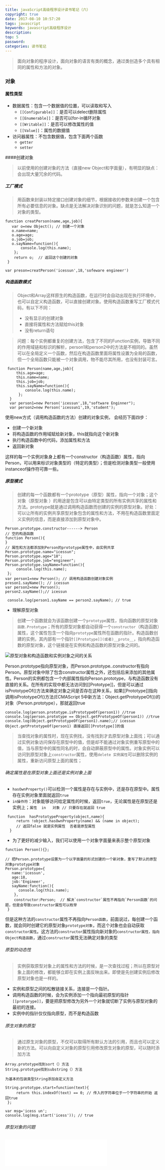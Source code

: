 ```yaml
---
title: javaScript高级程序设计读书笔记（六）
copyright: true
date: 2017-08-10 10:57:20
tags: javascript
keywords: javascript高级程序设计
description:
top: 5
password:
categories: 读书笔记
---
```

> 面向对象的程序设计，面向对象的语言有类的概念，通过类创造多个具有相同的属性和方法的对象。

<!-- more -->


### 对象
#### 属性类型
 - 数据属性：包含一个数据值的位置，可以读取和写入
   - `[[Configurable]]`：是否可以delect删除属性
   - `[[Enumerable]]`：是否可以for-in循环对象
   - `[[Writable]]`：是否可以修改属性的值
   - `[[Value]]`：属性的数据值
 - 访问器属性：不包含数据值，包含下面两个函数
   - `getter`
   - `setter`


####创建对象
> 以前使用的创建对象的方法（直接new Object和字面量），有明显的缺点：会出现大量冗余的代码。

##### 工厂模式
>  用函数来封装以特定接口创建对象的细节，根据接收的参数来创建一个包含所有必要信息的对象。缺点是无法解决对象识别的问题，就是怎么知道一个对象的类型。

```
function creatPerson(name,age,job){
   var o=new Object(); // 创建一个对象
   o.name=name;
   o.age=age;
   o.job=job;
   o.sayName=function(){
       console.log(this.name);
    };
    return o;  // 返回这个创建的对象
 }

var preson=creatPerson('icessun',18,'sofeware engineer')
```

##### 构造函数模式
> Object和Array这样原生的构造函数，在运行时会自动出现在执行环境中，也可以自定义构造函数，可以直接创建对象。使用构造函数重写工厂模式代码，有以下不同：
> - 没有显示的创建对象
> - 直接将属性和方法赋给this对象
> - 没有return语句


> 问题：每个实例都重复的创建方法，包含了不同的Function实例，导致不同的作用域链和标识的解析，person1和person2中的方法是不相同的。虽然可以在全局定义一个函数，然后在构造函数里面将属性设置为全局的函数，但一个全局函数只能被一个对象调用，物不能尽其所用，也没有封装可言。

```
 function Person(name,age,job){
     this.age=age;
     this.name=name;
     this.job=job;
     this.sayName=function(){
         console.log(this.name);
      };
  }
  var person1=new Person('icessun',18,"software Enginner");
  var person2=new Person('icessun1',19,'student');
```

使用new方式（调用构造函数的方法）创建的对象实例， 会经历下面四步：
   - 创建一个新对象
   - 将构造函数的作用域赋给新对象，this就指向这个新对象
   - 执行构造函数中的代码，添加属性和方法
   - 返回新对象

这样的每一个实例对象身上都有一个constructor（构造函数）属性，指向Person，可以用来标识对象类型的（特定的类型）；但是检测对象类型一般使用instanceof操作符可靠一些。

##### 原型模式
> 创建的每一个函数都有一个prototype（原型）属性，指向一个对象；这个对象（原型对象 ）的用途是包含可以由特定类型的所有实例共享的属性和方法。prototype就是通过调用构造函数而创建的实例的原型对象。好处：可以让所有的实例共享原型对象包含的属性和方法，不用在构造函数里面定义实例的信息，而是直接添加到原型对象中。

```
Person.prototype.constructor------> Person 
// 空的构造函数
function Person(){
}
// 属性和方法都添加到Person的prototype属性中，由实例共享
Person.prototype.name="icessun";
Person.prototype.age="18";
Person.prototype.job="engineer";
Person.prototype.sayName=function(){
     console.log(this.name);
 };
var person1=new Person(); // 调用构造函数创建对象实例
preson1.sayName(); // icessun
var person2=new Person();
person2.sayName();// icessun

 console.log(person1.sayName == person2.sayName); // true
```

- 理解原型对象

> 创建一个函数就会为该函数创建一个`prototype`属性，指向函数的原型对象`函数.Prototype`；所有的原型对象都自动获得一个`constructor`（构造函数）属性，这个属性包含一个指向`prototype`属性所在函数的指针。构造函数创建的实例，其内部有一个指针`[[Prototype]](或者)__proto__`，指向构造函数的原型对象，这个链接是在实例和构造函数的原型对象之间的。


![原型对象和构造函数和实例对象之间的关系](http://upload-images.jianshu.io/upload_images/1811036-4b8b7a5e218b66cf.png?imageMogr2/auto-orient/strip%7CimageView2/2/w/1240)

Person.prototype指向原型对象，而Person.prototype..constructor有指向Person。原型对象中除了包含constructor属性之外，还包括后来添加的其他属性。Person的实例都包含一个内部属性指向Person.prototype，与构造函数没有直接的关系。在所有的实现中都无法访问到[[Prototype]]，但是可以通过isPrototypeOf()方法来确定对象之间是否存在这种关系，如果[[Prototype]]指向调用isPrototypeOf()方法(ECMAScript 5中新方法：Object.getPrototypeOf())的对象（Person.prototype），那就返回true

```
console.log(person.prototype.isPrototypeOf(person1)) //true 
console.log(person.prototype == Object.getPrototypeOf(person1)) //true 
console.log(Object.getPrototypeOf(person1).name);// icessun  Object.getPrototypeOf(person1) 直接返回[[Prototype]]的值
```

> 当查找对象的属性时，现在实例找，没有找到才去原型对象上面找；可以通过实例对象访问保存在原型中的值，但是却不能通过对象实例重写原型中的值，当与原型中的属性同名的时，会自动屏蔽原型中的属性。对象实例可以访问到原型对象上`constructor`属性，使用`delete 实例属性`可以删除实例的属性，重新访问原型上面的属性；

###### 确定属性是在原型对象上面还是实例对象上面
- `hasOwnProperty()`可以检测一个属性是存在与实例中，还是存在原型中。属性存在实例对象里面就返回`true`
- `in操作符`：对象能够访问给定属性的时候，返回`true`，无论属性是在原型还是实例上；`属性  in   对象 // 只要存在就返回 true`

```
 function  hasPrototypeProperty(object,name){
     return !object.hasOwnProperty(name) && (name in object);
     // 返回false 就是实例属性  否者是原型属性
  }
```
- 为了更好的减少输入，我们可以使用一个对象字面量来表示整个原型对象

```
function Person(){};

// 把Person.prototype设置为一个以字面量的形式创建的一个新对象，重写了默认的原型对象prototype对象
Person.prototype={
   name:'icessun',
   age:18,
   job:'Engineer',
   sayName:function(){
      console.log(this.name);
    },
    constructor:Person;  // 解决`constructor`属性不再指向`Person函数`的问题，但是会导致constructor属性可以枚举
 }
```

但是这种方法的`constructor`属性不再指向`Person函数`，前面说过，每创建一个函数，就会同时创建它的原型对象`prototype对象`，而这个对象也会自动获取`constructor属性`。这方法的`constructor`属性指向新对象的`constructor属性，指向Object构造函数`，通过`constructor`属性无法确定对象的类型

###### 原型的动态性

> 实例获取原型对象上的属性和方法的时候，是一次查找过程；所以在原型对象上面的修改，都能够立即在实例上面反映出来。即使是先创建实例后修改原型对象也是一样的。

- 实例和原型之间的松散链接关系，连接是一个指针。
- 调用构造函数的时候，会为实例添加一个指向最初原型的指针`[[protorype]]`，要是把原型修改为另外一个对象就切断了实例与原型对象的最初的连接。
- 实例中的指针仅仅指向原型，而不是构造函数

###### 原生对象的原型
> 通过原生对象的原型，不仅可以取得所有默认方法的引用，而且也可以定义新的方法。可以向自定义对象的原型引用修改原生对象的原型，可以随时添加方法

```
Array.prototype找到sort（）方法
String.prototype找到substring（）方法

为基本的包装类型String添加自定义方法

String.prototype.start=function(text){
     return this.indexOf(text) == 0; // 传入的字符串位于一个字符串的开始 返回true
 };

var msg='icess un';
console.log(msg.start('icess')); // true
```


###### 原型对象的问题

<div id="music163player">

   <iframe frameborder="no" border="0" marginwidth="0" marginheight="0" width=330 height=86 src="//music.163.com/outchain/player?type=2&id=22453837&auto=1&height=66"></iframe>

</div>
